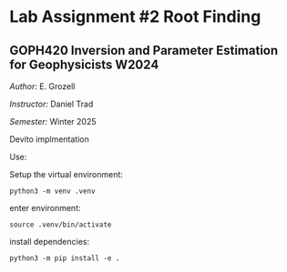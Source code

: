 # Lab Assignment #2 Root Finding
## GOPH420 Inversion and Parameter Estimation for Geophysicists W2024
*Author:* E. Grozell

*Instructor:* Daniel Trad

*Semester:* Winter 2025

Devito implmentation

Use:

Setup the virtual environment:

    python3 -m venv .venv 

enter environment:

    source .venv/bin/activate

install dependencies:

    python3 -m pip install -e . 


